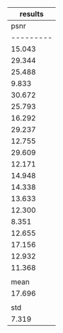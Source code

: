 
| results |
|---------|
|   psnr  |
|---------|
|  15.043 |
|  29.344 |
|  25.488 |
|  9.833  |
|  30.672 |
|  25.793 |
|  16.292 |
|  29.237 |
|  12.755 |
|  29.609 |
|  12.171 |
|  14.948 |
|  14.338 |
|  13.633 |
|  12.300 |
|  8.351  |
|  12.655 |
|  17.156 |
|  12.932 |
|  11.368 |
|         |
|   mean  |
|  17.696 |
|         |
|   std   |
|  7.319  |
